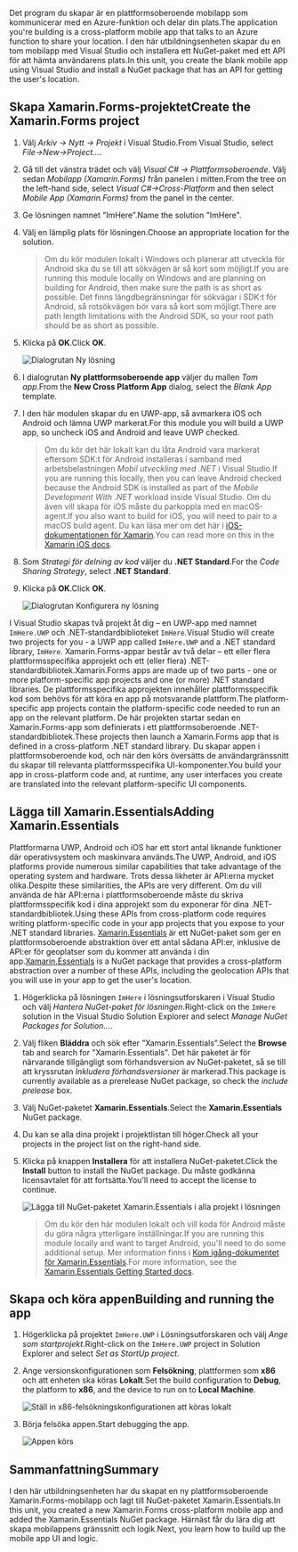 <span data-ttu-id="edd88-101">Det program du skapar är en plattformsoberoende mobilapp som kommunicerar med en Azure-funktion och delar din plats.</span><span class="sxs-lookup"><span data-stu-id="edd88-101">The application you're building is a cross-platform mobile app that talks to an Azure function to share your location.</span></span> <span data-ttu-id="edd88-102">I den här utbildningsenheten skapar du en tom mobilapp med Visual Studio och installera ett NuGet-paket med ett API för att hämta användarens plats.</span><span class="sxs-lookup"><span data-stu-id="edd88-102">In this unit, you create the blank mobile app using Visual Studio and install a NuGet package that has an API for getting the user's location.</span></span>

## <a name="create-the-xamarinforms-project"></a><span data-ttu-id="edd88-103">Skapa Xamarin.Forms-projektet</span><span class="sxs-lookup"><span data-stu-id="edd88-103">Create the Xamarin.Forms project</span></span>

1. <span data-ttu-id="edd88-104">Välj *Arkiv -> Nytt -> Projekt* i Visual Studio.</span><span class="sxs-lookup"><span data-stu-id="edd88-104">From Visual Studio, select *File->New->Project...*.</span></span>

2. <span data-ttu-id="edd88-105">Gå till det vänstra trädet och välj *Visual C# -> Plattformsoberoende*. Välj sedan *Mobilapp (Xamarin.Forms)* från panelen i mitten.</span><span class="sxs-lookup"><span data-stu-id="edd88-105">From the tree on the left-hand side, select *Visual C#->Cross-Platform* and then select *Mobile App (Xamarin.Forms)* from the panel in the center.</span></span>

3. <span data-ttu-id="edd88-106">Ge lösningen namnet ”ImHere”.</span><span class="sxs-lookup"><span data-stu-id="edd88-106">Name the solution "ImHere".</span></span>

4. <span data-ttu-id="edd88-107">Välj en lämplig plats för lösningen.</span><span class="sxs-lookup"><span data-stu-id="edd88-107">Choose an appropriate location for the solution.</span></span>

    > <span data-ttu-id="edd88-108">Om du kör modulen lokalt i Windows och planerar att utveckla för Android ska du se till att sökvägen är så kort som möjligt.</span><span class="sxs-lookup"><span data-stu-id="edd88-108">If you are running this module locally on Windows and are planning on building for Android, then make sure the path is as short as possible.</span></span> <span data-ttu-id="edd88-109">Det finns längdbegränsningar för sökvägar i SDK:t för Android, så rotsökvägen bör vara så kort som möjligt.</span><span class="sxs-lookup"><span data-stu-id="edd88-109">There are path length limitations with the Android SDK, so your root path should be as short as possible.</span></span>

5. <span data-ttu-id="edd88-110">Klicka på **OK**.</span><span class="sxs-lookup"><span data-stu-id="edd88-110">Click **OK**.</span></span>

    ![Dialogrutan Ny lösning](../media-drafts/2-new-solution-dialog.png)

6. <span data-ttu-id="edd88-112">I dialogrutan **Ny plattformsoberoende app** väljer du mallen *Tom app*.</span><span class="sxs-lookup"><span data-stu-id="edd88-112">From the **New Cross Platform App** dialog, select the *Blank App* template.</span></span>

7. <span data-ttu-id="edd88-113">I den här modulen skapar du en UWP-app, så avmarkera iOS och Android och lämna UWP markerat.</span><span class="sxs-lookup"><span data-stu-id="edd88-113">For this module you will build a UWP app, so uncheck iOS and Android and leave UWP checked.</span></span>

    > <span data-ttu-id="edd88-114">Om du kör det här lokalt kan du låta Android vara markerat eftersom SDK:t för Android installeras i samband med arbetsbelastningen *Mobil utveckling med .NET* i Visual Studio.</span><span class="sxs-lookup"><span data-stu-id="edd88-114">If you are running this locally, then you can leave Android checked because the Android SDK is installed as part of the *Mobile Development With .NET* workload inside Visual Studio.</span></span> <span data-ttu-id="edd88-115">Om du även vill skapa för iOS måste du parkoppla med en macOS-agent.</span><span class="sxs-lookup"><span data-stu-id="edd88-115">If you also want to build for iOS, you will need to pair to a macOS build agent.</span></span> <span data-ttu-id="edd88-116">Du kan läsa mer om det här i [iOS-dokumentationen för Xamarin](https://docs.microsoft.com/xamarin/ios/get-started/installation/windows/connecting-to-mac/).</span><span class="sxs-lookup"><span data-stu-id="edd88-116">You can read more on this in the [Xamarin iOS docs](https://docs.microsoft.com/xamarin/ios/get-started/installation/windows/connecting-to-mac/).</span></span>

8. <span data-ttu-id="edd88-117">Som *Strategi för delning av kod* väljer du **.NET Standard**.</span><span class="sxs-lookup"><span data-stu-id="edd88-117">For the *Code Sharing Strategy*, select **.NET Standard**.</span></span>

9. <span data-ttu-id="edd88-118">Klicka på **OK**.</span><span class="sxs-lookup"><span data-stu-id="edd88-118">Click **OK**.</span></span>

    ![Dialogrutan Konfigurera ny lösning](../media-drafts/2-configure-solution-dialog.png)

<span data-ttu-id="edd88-120">I Visual Studio skapas två projekt åt dig – en UWP-app med namnet `ImHere.UWP` och .NET-standardbiblioteket `ImHere`.</span><span class="sxs-lookup"><span data-stu-id="edd88-120">Visual Studio will create two projects for you - a UWP app called `ImHere.UWP` and a .NET standard library, `ImHere`.</span></span> <span data-ttu-id="edd88-121">Xamarin.Forms-appar består av två delar – ett eller flera plattformsspecifika approjekt och ett (eller flera) .NET-standardbibliotek.</span><span class="sxs-lookup"><span data-stu-id="edd88-121">Xamarin.Forms apps are made up of two parts - one or more platform-specific app projects and one (or more) .NET standard libraries.</span></span> <span data-ttu-id="edd88-122">De plattformsspecifika approjekten innehåller plattformsspecifik kod som behövs för att köra en app på motsvarande plattform.</span><span class="sxs-lookup"><span data-stu-id="edd88-122">The platform-specific app projects contain the platform-specific code needed to run an app on the relevant platform.</span></span> <span data-ttu-id="edd88-123">De här projekten startar sedan en Xamarin.Forms-app som definierats i ett plattformsoberoende .NET-standardbibliotek.</span><span class="sxs-lookup"><span data-stu-id="edd88-123">These projects then launch a Xamarin.Forms app that is defined in a cross-platform .NET standard library.</span></span> <span data-ttu-id="edd88-124">Du skapar appen i plattformsoberoende kod, och när den körs översätts de användargränssnitt du skapar till relevanta plattformsspecifika UI-komponenter.</span><span class="sxs-lookup"><span data-stu-id="edd88-124">You build your app in cross-platform code and, at runtime, any user interfaces you create are translated into the relevant platform-specific UI components.</span></span>

## <a name="adding-xamarinessentials"></a><span data-ttu-id="edd88-125">Lägga till Xamarin.Essentials</span><span class="sxs-lookup"><span data-stu-id="edd88-125">Adding Xamarin.Essentials</span></span>

<span data-ttu-id="edd88-126">Plattformarna UWP, Android och iOS har ett stort antal liknande funktioner där operativsystem och maskinvara används.</span><span class="sxs-lookup"><span data-stu-id="edd88-126">The UWP, Android, and iOS platforms provide numerous similar capabilities that take advantage of the operating system and hardware.</span></span> <span data-ttu-id="edd88-127">Trots dessa likheter är API:erna mycket olika.</span><span class="sxs-lookup"><span data-stu-id="edd88-127">Despite these similarities, the APIs are very different.</span></span> <span data-ttu-id="edd88-128">Om du vill använda de här API:erna i plattformsoberoende måste du skriva plattformsspecifik kod i dina approjekt som du exponerar för dina .NET-standardbibliotek.</span><span class="sxs-lookup"><span data-stu-id="edd88-128">Using these APIs from cross-platform code requires writing platform-specific code in your app projects that you expose to your .NET standard libraries.</span></span> <span data-ttu-id="edd88-129">[Xamarin.Essentials](https://docs.microsoft.com/xamarin/essentials/) är ett NuGet-paket som ger en plattformsoberoende abstraktion över ett antal sådana API:er, inklusive de API:er för geoplatser som du kommer att använda i din app.</span><span class="sxs-lookup"><span data-stu-id="edd88-129">[Xamarin.Essentials](https://docs.microsoft.com/xamarin/essentials/) is a NuGet package that provides a cross-platform abstraction over a number of these APIs, including the geolocation APIs that you will use in your app to get the user's location.</span></span>

1. <span data-ttu-id="edd88-130">Högerklicka på lösningen `ImHere` i lösningsutforskaren i Visual Studio och välj *Hantera NuGet-paket för lösningen*.</span><span class="sxs-lookup"><span data-stu-id="edd88-130">Right-click on the `ImHere` solution in the Visual Studio Solution Explorer and select *Manage NuGet Packages for Solution...*.</span></span>

2. <span data-ttu-id="edd88-131">Välj fliken **Bläddra** och sök efter ”Xamarin.Essentials”.</span><span class="sxs-lookup"><span data-stu-id="edd88-131">Select the **Browse** tab and search for "Xamarin.Essentials".</span></span> <span data-ttu-id="edd88-132">Det här paketet är för närvarande tillgängligt som förhandsversion av NuGet-paketet, så se till att kryssrutan *Inkludera förhandsversioner* är markerad.</span><span class="sxs-lookup"><span data-stu-id="edd88-132">This package is currently available as a prerelease NuGet package, so check the *include prelease* box.</span></span>

3. <span data-ttu-id="edd88-133">Välj NuGet-paketet **Xamarin.Essentials**.</span><span class="sxs-lookup"><span data-stu-id="edd88-133">Select the **Xamarin.Essentials** NuGet package.</span></span>

4. <span data-ttu-id="edd88-134">Du kan se alla dina projekt i projektlistan till höger.</span><span class="sxs-lookup"><span data-stu-id="edd88-134">Check all your projects in the project list on the right-hand side.</span></span>

5. <span data-ttu-id="edd88-135">Klicka på knappen **Installera** för att installera NuGet-paketet.</span><span class="sxs-lookup"><span data-stu-id="edd88-135">Click the **Install** button to install the NuGet package.</span></span> <span data-ttu-id="edd88-136">Du måste godkänna licensavtalet för att fortsätta.</span><span class="sxs-lookup"><span data-stu-id="edd88-136">You'll need to accept the license to continue.</span></span>

    ![Lägga till NuGet-paketet Xamarin.Essentials i alla projekt i lösningen](../media-drafts/2-add-essentials-nuget.png)

    > <span data-ttu-id="edd88-138">Om du kör den här modulen lokalt och vill koda för Android måste du göra några ytterligare inställningar.</span><span class="sxs-lookup"><span data-stu-id="edd88-138">If you are running this module locally and want to target Android, you'll need to do some additional setup.</span></span> <span data-ttu-id="edd88-139">Mer information finns i [Kom igång-dokumentet för Xamarin.Essentials](https://docs.microsoft.com/xamarin/essentials/get-started?context=xamarin%2Fios&tabs=windows%2Candroid).</span><span class="sxs-lookup"><span data-stu-id="edd88-139">For more information, see the [Xamarin.Essentials Getting Started docs](https://docs.microsoft.com/xamarin/essentials/get-started?context=xamarin%2Fios&tabs=windows%2Candroid).</span></span>

## <a name="building-and-running-the-app"></a><span data-ttu-id="edd88-140">Skapa och köra appen</span><span class="sxs-lookup"><span data-stu-id="edd88-140">Building and running the app</span></span>

1. <span data-ttu-id="edd88-141">Högerklicka på projektet `ImHere.UWP` i Lösningsutforskaren och välj *Ange som startprojekt*.</span><span class="sxs-lookup"><span data-stu-id="edd88-141">Right-click on the `ImHere.UWP` project in Solution Explorer and select *Set as StartUp project*.</span></span>

2. <span data-ttu-id="edd88-142">Ange versionskonfigurationen som **Felsökning**, plattformen som **x86** och att enheten ska köras **Lokalt**.</span><span class="sxs-lookup"><span data-stu-id="edd88-142">Set the build configuration to **Debug**, the platform to **x86**, and the device to run on to **Local Machine**.</span></span>

    ![Ställ in x86-felsökningskonfigurationen att köras lokalt](../media-drafts/2-debug-configuration.png)

3. <span data-ttu-id="edd88-144">Börja felsöka appen.</span><span class="sxs-lookup"><span data-stu-id="edd88-144">Start debugging the app.</span></span>

    ![Appen körs](../media-drafts/2-debuging-app.png)

## <a name="summary"></a><span data-ttu-id="edd88-146">Sammanfattning</span><span class="sxs-lookup"><span data-stu-id="edd88-146">Summary</span></span>

<span data-ttu-id="edd88-147">I den här utbildningsenheten har du skapat en ny plattformsoberoende Xamarin.Forms-mobilapp och lagt till NuGet-paketet Xamarin.Essentials.</span><span class="sxs-lookup"><span data-stu-id="edd88-147">In this unit, you created a new Xamarin.Forms cross-platform mobile app and added the Xamarin.Essentials NuGet package.</span></span> <span data-ttu-id="edd88-148">Härnäst får du lära dig att skapa mobilappens gränssnitt och logik.</span><span class="sxs-lookup"><span data-stu-id="edd88-148">Next, you learn how to build up the mobile app UI and logic.</span></span>
